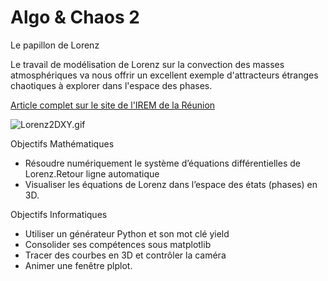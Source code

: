 # Algo & Chaos 2

Le papillon de Lorenz

Le travail de modélisation de Lorenz sur la convection des masses atmosphériques va nous offrir un excellent exemple d'attracteurs étranges chaotiques à explorer dans l'espace des phases.

[Article complet sur le site de l'IREM de la Réunion](https://irem.univ-reunion.fr/spip.php?article1126&var_mode=calcul)

![Lorenz2DXY.gif]("./docs/Lorenz2DXY.gif")

Objectifs Mathématiques
- Résoudre numériquement le système d’équations différentielles de Lorenz.Retour ligne automatique
- Visualiser les équations de Lorenz dans l’espace des états (phases) en 3D.

Objectifs Informatiques
- Utiliser un générateur Python et son mot clé yield
- Consolider ses compétences sous matplotlib
- Tracer des courbes en 3D et contrôler la caméra
- Animer une fenêtre plplot.
